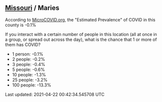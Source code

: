 
## [Missouri](/united-states/missouri) / Maries

According to [MicroCOVID.org](http://microcovid.org),
the "Estimated Prevalence" of COVID in this county is -0.1%

If you interact with a certain number of people in this location
(all at once in a group, or spread out across the day), what is the chance that
1 or more of them has COVID?

- 1 person: -0.1%
- 2 people: -0.2%
- 3 people: -0.4%
- 5 people: -0.6%
- 10 people: -1.3%
- 25 people: -3.2%
- 100 people: -13.3%

Last updated: 2021-04-22 00:42:34.545708 UTC
